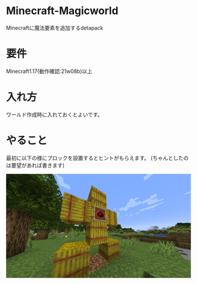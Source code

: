 # Minecraft-Magicworld
Minecraftに魔法要素を追加するdetapack

# 要件
Minecraft1.17(動作確認:21w08b)以上

# 入れ方
ワールド作成時に入れておくとよいです。

# やること
最初に以下の様にブロックを設置するとヒントがもらえます。
(ちゃんとしたのは要望があれば書きます)

![わら人形](waranin.png)
